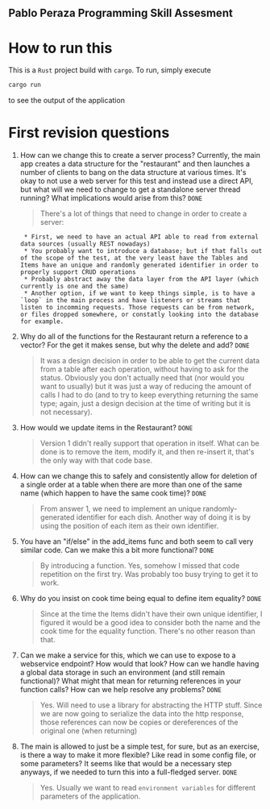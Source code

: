 ## Pablo Peraza Programming Skill Assesment

# How to run this
This is a `Rust` project build with `cargo`. To run,
simply execute

```bash
cargo run
```

to see the output of the application


# First revision questions

1) How can we change this to create a server process?  Currently, the main app creates a data structure for the "restaurant" and then launches a number of clients to bang on the data structure at various times.  It's okay to not use a web server for this test and instead use a direct API, but what will we need to change to get a standalone server thread running?  What implications would arise from this? `DONE`

   > There's a lot of things that need to change in order to create a server:

        * First, we need to have an actual API able to read from external data sources (usually REST nowadays)
        * You probably want to introduce a database; but if that falls out of the scope of the test, at the very least have the Tables and Items have an unique and randomly generated identifier in order to properly support CRUD operations
        * Probably abstract away the data layer from the API layer (which currently is one and the same)
        * Another option, if we want to keep things simple, is to have a `loop` in the main process and have listeners or streams that listen to incomming requests. Those requests can be from network, or files dropped somewhere, or constatly looking into the database for example.

2) Why do all of the functions for the Restaurant return a reference to a vector?  For the get it makes sense, but why the delete and add? `DONE`

   > It was a design decision in order to be able to get the current data from a table after each operation, without having to ask for the status. Obviously you don't actually need that (nor would you want to usually) but it was just a way of reducing the amount of calls I had to do (and to try to keep everything returning the same type; again, just a design decision at the time of writing but it is not necessary).

3) How would we update items in the Restaurant? `DONE`

   > Version 1 didn't really support that operation in itself. What can be done is to remove the item, modify it, and then re-insert it, that's the only way with that code base.

4) How can we change this to safely and consistently allow for deletion of a single order at a table when there are more than one of the same name (which happen to have the same cook time)? `DONE`

   > From answer 1, we need to implement an unique randomly-generated identifier for each dish. Another way of doing it is by using the position of each item as their own identifier.

5) You have an "if/else" in the add_items func and both seem to call very similar code.  Can we make this a bit more functional? `DONE`

   > By introducing a function. Yes, somehow I missed that code repetition on the first try. Was probably too busy trying to get it to work.

6) Why do you insist on cook time being equal to define item equality? `DONE`

   > Since at the time the Items didn't have their own unique identifier, I figured it would be a good idea to consider both the name and the cook time for the equality function. There's no other reason than that.

7) Can we make a service for this, which we can use to expose to a webservice endpoint?  How would that look?  How can we handle having a global data storage in such an environment (and still remain functional)?  What might that mean for returning references in your function calls?  How can we help resolve any problems? `DONE`

   > Yes. Will need to use a library for abstracting the HTTP stuff. Since we are now going to serialize the data into the http response, those references can now be copies or dereferences of the original one (when returning)

8) The main is allowed to just be a simple test, for sure, but as an exercise, is there  a way to make it more flexible?  Like read in some config file, or some parameters?  It seems like that would be a necessary step anyways, if we needed to turn this into a full-fledged server. `DONE`

   > Yes. Usually we want to read `environment variables` for different parameters of the application.
